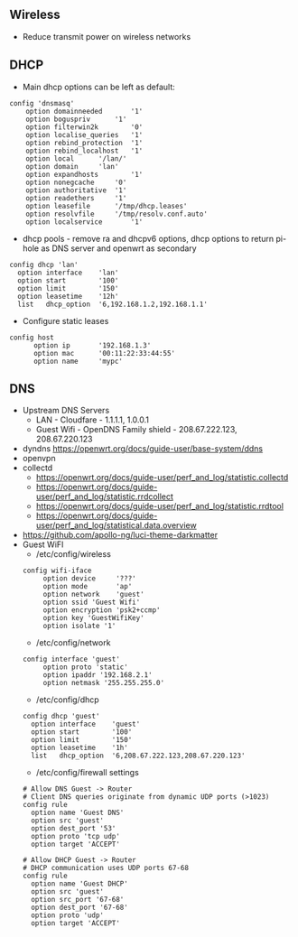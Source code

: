 ## Wireless
* Reduce transmit power on wireless networks
## DHCP
  * Main dhcp options can be left as default:
  ```
  config 'dnsmasq'
	  option domainneeded		'1'
	  option boguspriv		'1'
	  option filterwin2k		'0'
	  option localise_queries	'1'
	  option rebind_protection	'1'
	  option rebind_localhost	'1'
	  option local		'/lan/'
	  option domain		'lan'
	  option expandhosts		'1'
	  option nonegcache		'0'
	  option authoritative	'1'
	  option readethers		'1'
	  option leasefile		'/tmp/dhcp.leases'
	  option resolvfile		'/tmp/resolv.conf.auto'
	  option localservice		'1'
  ```
  * dhcp pools - remove ra and dhcpv6 options, dhcp options to return pi-hole as DNS server and openwrt as secondary
  ```
  config dhcp 'lan'
	option interface	'lan'
	option start		'100'
	option limit		'150'
	option leasetime	'12h'
	list   dhcp_option	'6,192.168.1.2,192.168.1.1'
  ```
  * Configure static leases
  ```
  config host
        option ip       '192.168.1.3'
        option mac      '00:11:22:33:44:55'
        option name     'mypc'
  ```
## DNS
* Upstream DNS Servers
  * LAN - Cloudfare - 1.1.1.1, 1.0.0.1
  * Guest Wifi - OpenDNS Family shield - 208.67.222.123, 208.67.220.123
* dyndns https://openwrt.org/docs/guide-user/base-system/ddns
* openvpn
* collectd
  * https://openwrt.org/docs/guide-user/perf_and_log/statistic.collectd
  * https://openwrt.org/docs/guide-user/perf_and_log/statistic.rrdcollect
  * https://openwrt.org/docs/guide-user/perf_and_log/statistic.rrdtool
  * https://openwrt.org/docs/guide-user/perf_and_log/statistical.data.overview
* https://github.com/apollo-ng/luci-theme-darkmatter
* Guest WiFI
  * /etc/config/wireless
  ```
  config wifi-iface
       option device     '???'
       option mode       'ap'
       option network    'guest'
       option ssid 'Guest Wifi'
       option encryption 'psk2+ccmp'
       option key 'GuestWifiKey'
       option isolate '1'
  ```  
  * /etc/config/network
  ```
  config interface 'guest'
       option proto 'static'
       option ipaddr '192.168.2.1'
       option netmask '255.255.255.0'
  ```
  * /etc/config/dhcp
  ```
  config dhcp 'guest'
    option interface	'guest'
    option start		'100'
    option limit		'150'
    option leasetime	'1h'
    list   dhcp_option	'6,208.67.222.123,208.67.220.123'
  ```
  * /etc/config/firewall settings
  ```
  # Allow DNS Guest -> Router
  # Client DNS queries originate from dynamic UDP ports (>1023) 
  config rule
    option name 'Guest DNS'
    option src 'guest'
    option dest_port '53'
    option proto 'tcp udp'
    option target 'ACCEPT'
    
  # Allow DHCP Guest -> Router
  # DHCP communication uses UDP ports 67-68
  config rule
    option name 'Guest DHCP'
    option src 'guest'
    option src_port '67-68'
    option dest_port '67-68'
    option proto 'udp'
    option target 'ACCEPT'
  ```

